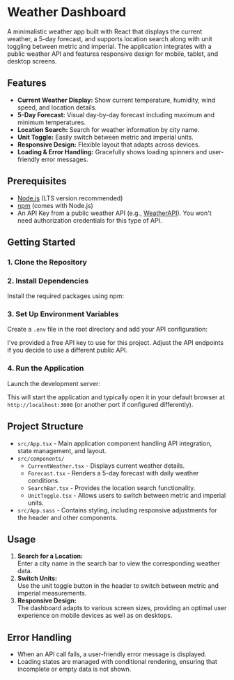 # Weather Dashboard

A minimalistic weather app built with React that displays the current weather, a 5-day forecast, and supports location search along with unit toggling between metric and imperial. The application integrates with a public weather API and features responsive design for mobile, tablet, and desktop screens.

## Features

- **Current Weather Display:** Show current temperature, humidity, wind speed, and location details.
- **5-Day Forecast:** Visual day-by-day forecast including maximum and minimum temperatures.
- **Location Search:** Search for weather information by city name.
- **Unit Toggle:** Easily switch between metric and imperial units.
- **Responsive Design:** Flexible layout that adapts across devices.
- **Loading & Error Handling:** Gracefully shows loading spinners and user-friendly error messages.

## Prerequisites

- [Node.js](https://nodejs.org/en/) (LTS version recommended)
- [npm](https://www.npmjs.com/) (comes with Node.js)
- An API Key from a public weather API (e.g., [WeatherAPI](https://www.weatherapi.com/)). You won't need authorization credentials for this type of API.

## Getting Started

### 1. Clone the Repository

### 2. Install Dependencies

Install the required packages using npm:

### 3. Set Up Environment Variables

Create a `.env` file in the root directory and add your API configuration:

I've provided a free API key to use for this project. Adjust the API endpoints if you decide to use a different public API.

### 4. Run the Application

Launch the development server:

This will start the application and typically open it in your default browser at `http://localhost:3000` (or another port if configured differently).

## Project Structure

- `src/App.tsx` - Main application component handling API integration, state management, and layout.
- `src/components/`
    - `CurrentWeather.tsx` - Displays current weather details.
    - `Forecast.tsx` - Renders a 5-day forecast with daily weather conditions.
    - `SearchBar.tsx` - Provides the location search functionality.
    - `UnitToggle.tsx` - Allows users to switch between metric and imperial units.
- `src/App.sass` - Contains styling, including responsive adjustments for the header and other components.

## Usage

1. **Search for a Location:**  
   Enter a city name in the search bar to view the corresponding weather data.
2. **Switch Units:**  
   Use the unit toggle button in the header to switch between metric and imperial measurements.
3. **Responsive Design:**  
   The dashboard adapts to various screen sizes, providing an optimal user experience on mobile devices as well as on desktops.

## Error Handling

- When an API call fails, a user-friendly error message is displayed.
- Loading states are managed with conditional rendering, ensuring that incomplete or empty data is not shown.
